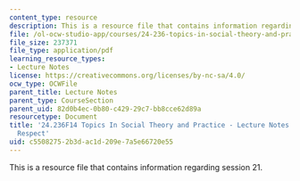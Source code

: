 ```yaml
---
content_type: resource
description: This is a resource file that contains information regarding session 21.
file: /ol-ocw-studio-app/courses/24-236-topics-in-social-theory-and-practice-race-and-racism-fall-2014/c55082752b3dac1d209e7a5e66720e55_MIT24_236F14_Sess21.pdf
file_size: 237371
file_type: application/pdf
learning_resource_types:
- Lecture Notes
license: https://creativecommons.org/licenses/by-nc-sa/4.0/
ocw_type: OCWFile
parent_title: Lecture Notes
parent_type: CourseSection
parent_uid: 82d0b4ec-0b80-c429-29c7-bb8cce62d89a
resourcetype: Document
title: '24.236F14 Topics In Social Theory and Practice - Lecture Notes: Equality and
  Respect'
uid: c5508275-2b3d-ac1d-209e-7a5e66720e55
---
```

This is a resource file that contains information regarding session 21.